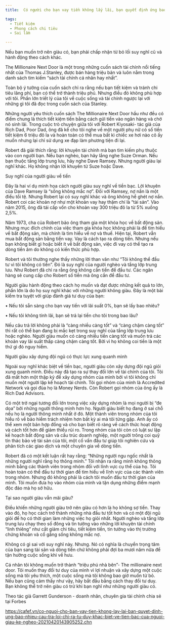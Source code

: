 ```yaml
---
title:  Có người cho bạn vay tiền không lấy lãi, bạn quyết định ứng bao nhiêu? Câu trả lời chỉ ra tư duy khác biệt về tiền bạc của người giàu, kẻ nghèo

tags:
  - Tiết kiệm
  - Phong cách chi tiêu
  - Sai lầm

---
```


Nếu bạn muốn trở nên giàu có, bạn phải chấp nhận từ bỏ lối suy nghĩ cũ và hành động theo cách khác.

<!-- h1 -->

<!--more-->

The Millionaire Next Door là một trong những cuốn sách tài chính nổi tiếng nhất của Thomas J.Stanley, được bán hàng triệu bản và luôn nằm trong danh sách tìm kiếm “sách tài chính cá nhân hay nhất”.

Toàn bộ ý tưởng của cuốn sách chỉ ra rằng nếu bạn tiết kiệm và tránh chi tiêu lãng phí, bạn có thể trở thành triệu phú. Nhưng điều đó không phù hợp với tôi. Phần lớn triết lý của tôi về cuộc sống và tài chính ngược lại với những gì tôi đã đọc trong cuốn sách của Stanley.

Những người yêu thích cuốn sách The Millionaire Next Door hầu như đều có điểm chung là thích tiết kiệm tiền bằng cách gửi tiền vào ngân hàng và chờ nó sinh lãi. Trong cuộc trò chuyện giữa tôi với Robert Kiyosaki- tác giả của Rich Dad, Poor Dad, ông đã kể cho tôi nghe về một người phụ nữ có số tiền tiết kiệm 6 triệu đô la và hoàn toàn có thể mua bất kì chiếc xe hơi nào cô ấy muốn nhưng lại chỉ sử dụng xe đạp làm phương tiện đi lại.

Robert đã giải thích rằng: lời khuyên tài chính mà bạn tìm kiếm phụ thuộc vào con người bạn. Nếu bạn nghèo, bạn hãy lắng nghe Suze Orman. Nếu bạn thuộc tầng lớp trung lưu, hãy nghe Dave Ramsey. Nhưng người giàu lại nghĩ khác. Họ không nhận lời khuyên từ Suze hoặc Dave.

Suy nghĩ của người giàu về tiền

Đây là hai ví dụ minh họa cách người giàu suy nghĩ về tiền bạc. Lời khuyên của Dave Ramsey là “sống không mắc nợ”. Đối với Ramsey, nợ nần là một điều tồi tệ. Nhưng Robert lại có suy nghĩ khác và ông không hề ghét nợ nần. Robert coi các khoản nợ như một khoản vay hay thậm chí là “tài sản”. Vào năm 2015, ông đã tái cấp vốn cho khoản vay 300 triệu đô la từ 5% xuống 2,5%.

Năm 1973, cha của Robert bảo ông tham gia một khóa học về bất động sản. Nhưng mục đích chính của việc tham gia khóa học không phải là để tìm hiểu về bất động sản, mà chính là tìm hiểu về nợ và thuế. Hiện tại, Robert vẫn mua bất động sản bằng tiền vay. Vay là cách tạo ra dòng tiền. Nhưng nếu bạn không biết gì hoặc biết ít về bất động sản, việc đi vay có thể tạo ra dòng tiền âm do không có kiến ​​thức phù hợp.

Robert và tôi thường nghe thấy những lời than vãn như “Tôi không thể đầu tư vì tôi không có tiền”. Đó là suy nghĩ của người nghèo và tầng lớp trung lưu. Như Robert đã chỉ ra rằng ông không cần tiền để đầu tư. Các ngân hàng sẽ cung cấp cho Robert số tiền mà ông cần để đầu tư.

Người giàu hành động theo cách họ muốn và đạt được những kết quả to lớn, phần lớn là do họ suy nghĩ khác với những người không giàu. Đây là một bài kiểm tra tuyệt vời giúp đánh giá tư duy của bạn:

• Nếu tôi sẵn sàng cho bạn vay tiền với lãi suất 0%, bạn sẽ lấy bao nhiêu?

• Nếu tôi không tính lãi, bạn sẽ trả lại tiền cho tôi trong bao lâu?

Nếu câu trả lời không phải là “càng nhiều càng tốt” và “càng chậm càng tốt” thì rất có thể bạn đang bị mắc kẹt trong suy nghĩ của tầng lớp trung lưu hoặc nghèo. Người giàu muốn có càng nhiều tiền càng tốt và muốn trả các khoản vay lãi suất thấp càng chậm càng tốt. Bởi vì họ không coi tiền là một thứ gì đó nguy hiểm.

Người giàu xây dựng đội ngũ có thực lực xung quanh mình

Ngoài suy nghĩ khác biệt về tiền bạc, người giàu còn xây dựng đội ngũ giỏi xung quanh mình. Điều này đã tạo ra sự thay đổi lớn về tài chính của tôi. Tôi đã mất hơn một thập kỷ để xây dựng nhóm của mình bởi vì tôi không chỉ muốn một người lập kế hoạch tài chính. Tôi gọi nhóm của mình là Accredited Network và gọi đùa họ là Money Nerds. Còn Robert gọi nhóm của ông ấy là Rich Dad Advisors.

Có một trở ngại tương đối lớn trong việc xây dựng nhóm là mọi người bị “đe dọa” bởi những người thông minh hơn họ. Người giàu biết họ đang ở sai chỗ nếu họ là người thông minh nhất ở đó. Một thành viên trong nhóm của tôi hiểu rõ về bảo hiểm trách nhiệm hơn bất kỳ ai mà tôi từng gặp. Anh ấy có thể xem một bản hợp đồng và cho bạn biết rõ ràng về cách thức hoạt động và cách tốt hơn để giảm thiểu rủi ro. Trong nhóm của tôi còn có luật sư lập kế hoạch bất động sản và cấu trúc doanh nghiệp, một người trông coi quỹ tín thác bảo vệ tài sản của tôi, một cố vấn đầu tư giúp tôi nghiên cứu và phân tích các giao dịch và một chuyên gia về dòng tiền.

Robert đã có một kết luận rất hay rằng: “Những người ngu ngốc nhất là những người nghĩ rằng họ thông minh.” Tôi nhận ra rằng mình không thông minh bằng các thành viên trong nhóm đối với lĩnh vực cụ thể của họ. Tôi hoàn toàn có thể đầu tư thời gian để tìm hiểu về lĩnh vực của các thành viên trong nhóm. Nhưng đó không phải là cách tôi muốn đầu tư thời gian của mình. Tôi muốn đưa họ vào nhóm của mình và tận dụng những điểm mạnh độc đáo mà họ sở hữu.

Tại sao người giàu vẫn mãi giàu?

Điều khiến những người giàu trở nên giàu có hơn là họ không sợ tiền. Thay vào đó, họ học cách trở thành những nhà đầu tư tốt hơn và có một đội ngũ giỏi để họ có thời gian làm những việc họ giỏi nhất. Người nghèo và tầng lớp trung lưu chạy theo số đông và tin tưởng vào những lời khuyên tài chính “linh thiêng” như cắt giảm chi tiêu, tiết kiệm tiền, tin tưởng vào thị trường chứng khoán và cố gắng sống không mắc nợ.

Không có gì sai với suy nghĩ này. Nhưng. Nó có nghĩa là chuyển trọng tâm của bạn sang tài sản và dòng tiền chứ không phải đợi ba mươi năm nữa để tận hưởng cuộc sống khi về hưu.

Cá nhân tôi không muốn trở thành “triệu phú nhà bên”- The millionaire next door. Tôi muốn thay đổi tư duy của mình vì lợi nhuận và xây dựng một cuộc sống mà tôi yêu thích, một cuộc sống mà tôi không bao giờ muốn từ bỏ. Nếu bạn cũng cảm thấy như vậy, hãy bắt đầu bằng cách thay đổi tư duy. Bạn không thể trở nên giàu có trừ khi bạn nghĩ như những người giàu có.

Theo tác giả Garrett Gunderson - doanh nhân, chuyên gia tài chính chia sẻ tại Forbes

https://cafef.vn/co-nguoi-cho-ban-vay-tien-khong-lay-lai-ban-quyet-dinh-ung-bao-nhieu-cau-tra-loi-chi-ra-tu-duy-khac-biet-ve-tien-bac-cua-nguoi-giau-ke-ngheo-20210420143905252.chn